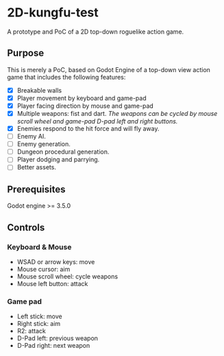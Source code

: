 # 2D-kungfu-test

A prototype and PoC of a 2D top-down roguelike action game.

## Purpose

This is merely a PoC, based on Godot Engine of a top-down view action game that includes the following features:

- [X] Breakable walls
- [X] Player movement by keyboard and game-pad
- [X] Player facing direction by mouse and game-pad
- [X] Multiple weapons: fist and dart.
      _The weapons can be cycled by mouse scroll wheel and game-pad D-pad left and right buttons._
- [X] Enemies respond to the hit force and will fly away.
- [ ] Enemy AI.
- [ ] Enemy generation.
- [ ] Dungeon procedural generation.
- [ ] Player dodging and parrying.
- [ ] Better assets.

## Prerequisites

Godot engine >= 3.5.0

## Controls

### Keyboard & Mouse

- WSAD or arrow keys: move
- Mouse cursor: aim
- Mouse scroll wheel: cycle weapons
- Mouse left button: attack

### Game pad

- Left stick: move
- Right stick: aim
- R2: attack
- D-Pad left: previous weapon
- D-Pad right: next weapon
